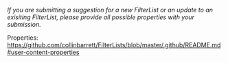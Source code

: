 _If you are submitting a suggestion for a new FilterList or an update to an exisiting FilterList, please provide all possible properties with your submission._

Properties: https://github.com/collinbarrett/FilterLists/blob/master/.github/README.md#user-content-properties